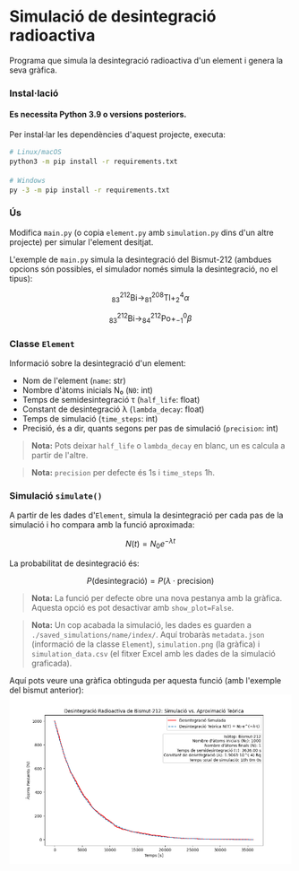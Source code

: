 # Simulació de desintegració radioactiva
Programa que simula la desintegració radioactiva d'un element i genera la seva gràfica.

### Instal·lació
#### Es necessita Python 3.9 o versions posteriors.
Per instal·lar les dependències d'aquest projecte, executa:
```bash
# Linux/macOS
python3 -m pip install -r requirements.txt

# Windows
py -3 -m pip install -r requirements.txt
```

### Ús
Modifica `main.py` (o copia `element.py` amb `simulation.py` dins d'un altre projecte) per simular l'element desitjat.

L'exemple de `main.py` simula la desintegració del Bismut-212 (ambdues opcions són possibles, el simulador només simula la desintegració, no el tipus):
```math
^{212}_{83}\text{Bi} \rightarrow ^{208}_{81}\text{Tl} + ^{4}_{2}\alpha
```
```math
^{212}_{83}\text{Bi} \rightarrow ^{212}_{84}\text{Po} + ^{0}_{-1}\beta
```

### Classe `Element`
Informació sobre la desintegració d'un element:
- Nom de l'element (`name`: str)
- Nombre d'àtoms inicials N₀ (`N0`: int)
- Temps de semidesintegració τ (`half_life`: float)
- Constant de desintegració λ (`lambda_decay`: float)
- Temps de simulació (`time_steps`: int)
- Precisió, és a dir, quants segons per pas de simulació (`precision`: int)

> **Nota:** Pots deixar `half_life` o `lambda_decay` en blanc, un es calcula a partir de l'altre.

> **Nota:** `precision` per defecte és 1s i `time_steps` 1h.

### Simulació `simulate()`
A partir de les dades d'`Element`, simula la desintegració per cada pas de la simulació i ho compara amb la funció aproximada:
```math
N(t) = N_0 e^{-\lambda t}
```
La probabilitat de desintegració és:
```math
P(\text{desintegració}) = P(\lambda \cdot \text{precision})
```
> **Nota:** La funció per defecte obre una nova pestanya amb la gràfica. Aquesta opció es pot desactivar amb `show_plot=False`.

> **Nota:** Un cop acabada la simulació, les dades es guarden a `./saved_simulations/name/index/`. Aquí trobaràs `metadata.json` (informació de la classe `Element`), `simulation.png` (la gràfica) i `simulation_data.csv` (el fitxer Excel amb les dades de la simulació graficada).

Aquí pots veure una gràfica obtinguda per aquesta funció (amb l'exemple del bismut anterior):
![Bismut-212](saved_simulations/Bismut-212/2/simulation.png)
